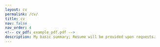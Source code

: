 ```yaml
---
layout: cv
permalink: /cv/
title: cv
nav: false
nav_order: 4
<!-- cv_pdf: example_pdf.pdf -->
description: My basic summary; Resume will be provided upon requests.
---
```

